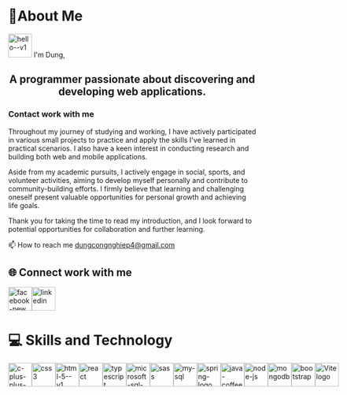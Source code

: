 
# 💫About Me
<img width="48" height="48" src="https://img.icons8.com/doodle/48/hello--v1.png" alt="hello--v1"/> I'm Dung, <br />
<div style = "text-align:center;"><h2> <strong> A programmer passionate about discovering and developing web applications.</strong></h2></div>
<h3>Contact work with me </h3>

Throughout my journey of studying and working, I have actively participated in various small projects to practice and apply the skills I've learned in practical scenarios. I also have a keen interest in conducting research and building both web and mobile applications.

Aside from my academic pursuits, I actively engage in social, sports, and volunteer activities, aiming to develop myself personally and contribute to community-building efforts. I firmly believe that learning and challenging oneself present valuable opportunities for personal growth and achieving life goals.

Thank you for taking the time to read my introduction, and I look forward to potential opportunities for collaboration and further learning.

📫 How to reach me dungcongnghiep4@gmail.com

## 🌐 Connect work with me
<div style="display: flex;">
  <a href="https://www.facebook.com/jas.murad.353" target="_blank">
    <img width="48" height="48" src="https://img.icons8.com/color/48/facebook-new.png" alt="facebook-new"/>
  </a>
  <a href="https://www.linkedin.com/in/manh-dung-phan-827b23234/" target="_blank">
    <img width="48" height="48" src="https://img.icons8.com/fluency/48/linkedin.png" alt="linkedin"/>
  </a>
</div>

# 💻 Skills and Technology
<div style="display: flex;">
  <img width="48" height="48" src="https://img.icons8.com/color/48/c-plus-plus-logo.png" alt="c-plus-plus-logo"/>
  <img width="48" height="48" src="https://img.icons8.com/fluency/48/css3.png" alt="css3"/>
  <img width="48" height="48" src="https://img.icons8.com/color/48/html-5--v1.png" alt="html-5--v1"/>
  <img width="48" height="48" src="https://img.icons8.com/plasticine/100/react.png" alt="react"/>
  <img width="48" height="48" src="https://img.icons8.com/color/48/typescript.png" alt="typescript"/>
  <img width="48" height="48" src="https://img.icons8.com/color/48/microsoft-sql-server.png" alt="microsoft-sql-server"/>
  <img width="48" height="48" src="https://img.icons8.com/color/48/sass.png" alt="sass"/>
  <img width="48" height="48" src="https://img.icons8.com/nolan/48/my-sql.png" alt="my-sql"/>
  <img width="48" height="48" src="https://img.icons8.com/color/48/spring-logo.png" alt="spring-logo"/>
  <img width="48" height="48" src="https://img.icons8.com/color/48/java-coffee-cup-logo--v1.png" alt="java-coffee-cup-logo--v1"/>
  <img width="48" height="48" src="https://img.icons8.com/fluency/48/node-js.png" alt="node-js"/>
  <img width="48" height="48" src="https://img.icons8.com/color/48/mongodb.png" alt="mongodb"/>
  <img width="48" height="48" src="https://img.icons8.com/color/48/bootstrap.png" alt="bootstrap"/>
  <img width="48" height = "48" src="https://camo.githubusercontent.com/61e102d7c605ff91efedb9d7e47c1c4a07cef59d3e1da202fd74f4772122ca4e/68747470733a2f2f766974656a732e6465762f6c6f676f2e737667" alt="Vite logo" data-canonical-src="https://vitejs.dev/logo.svg" style="max-width: 100%;">
</div>


